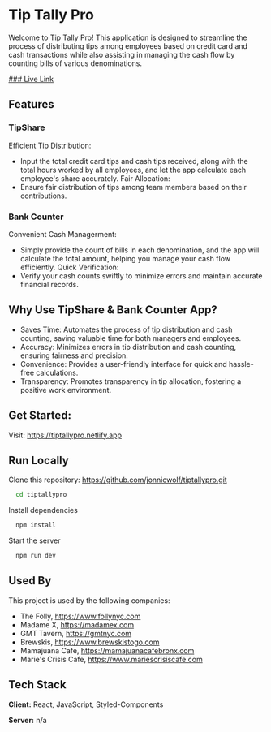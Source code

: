 
# Tip Tally Pro

Welcome to Tip Tally Pro! This application is designed to streamline the process of distributing tips among employees based on credit card and cash transactions while also assisting in managing the cash flow by counting bills of various denominations.

[### Live Link](https://tiptallypro.netlify.app/)

## Features

### TipShare
Efficient Tip Distribution:
- Input the total credit card tips and cash tips received, along with the total hours worked by all employees, and let the app calculate each employee's share accurately.
Fair Allocation:
- Ensure fair distribution of tips among team members based on their contributions.

### Bank Counter
Convenient Cash Managerment:
- Simply provide the count of bills in each denomination, and the app will calculate the total amount, helping you manage your cash flow efficiently.
Quick Verification: 
- Verify your cash counts swiftly to minimize errors and maintain accurate financial records.

## Why Use TipShare & Bank Counter App?
- Saves Time: Automates the process of tip distribution and cash counting, saving valuable time for both managers and employees.
- Accuracy: Minimizes errors in tip distribution and cash counting, ensuring fairness and precision.
- Convenience: Provides a user-friendly interface for quick and hassle-free calculations.
- Transparency: Promotes transparency in tip allocation, fostering a positive work environment.

## Get Started:
Visit: https://tiptallypro.netlify.app


## Run Locally

Clone this repository: https://github.com/jonnicwolf/tiptallypro.git

```bash
  cd tiptallypro
```

Install dependencies

```bash
  npm install
```

Start the server

```bash
  npm run dev
```


## Used By

This project is used by the following companies:

- The Folly, https://www.follynyc.com
- Madame X, https://madamex.com
- GMT Tavern, https://gmtnyc.com 
- Brewskis, https://www.brewskistogo.com
- Mamajuana Cafe, https://mamajuanacafebronx.com
- Marie's Crisis Cafe, https://www.mariescrisiscafe.com

## Tech Stack

**Client:** React, JavaScript, Styled-Components

**Server:** n/a


